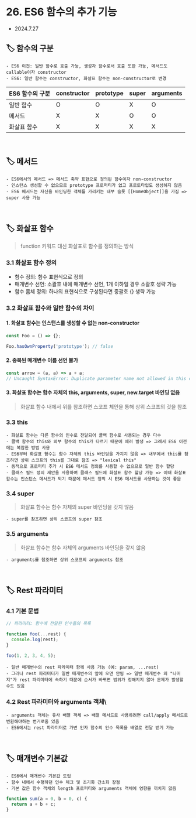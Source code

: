 # 26. ES6 함수의 추가 기능

- 2024.7.27

## 🏷 함수의 구분

```
- ES6 이전: 일반 함수로 호출 가능, 생성자 함수로서 호출 또한 가능, 메서드도 callable이자 constructor
- ES6: 일반 함수는 constructor, 화살표 함수는 non-constructor로 변경
```

| ES6 함수의 구분 | constructor | prototype | super | arguments |
| --------------- | ----------- | --------- | ----- | --------- |
| 일반 함수       | O           | O         | X     | O         |
| 메서드          | X           | X         | O     | O         |
| 화살표 함수     | X           | X         | X     | X         |

<br />

## 🏷 메서드

```
- ES6에서의 메서드 => 메서드 축약 표현으로 정의된 함수이자 non-constructor
- 인스턴스 생성할 수 없으므로 prototype 프로퍼티가 없고 프로토타입도 생성하지 않음
- ES6 메서드는 자신을 바인딩한 객체를 가리키는 내부 슬롯 [[HomeObject]]을 가짐 => super 사용 가능
```

<br />

## 🏷 화살표 함수

> function 키워드 대신 화살표로 함수를 정의하는 방식

### 3.1 화살표 함수 정의

- 함수 정의: 함수 표현식으로 정의
- 매개변수 선언: 소괄호 내에 매개변수 선언, 1개 이하일 경우 소괄호 생략 가능
- 함수 몸체 정의: 하나의 표현식으로 구성된다면 중괄호 {} 생략 가능

### 3.2 화살표 함수와 일반 함수의 차이

#### 1. 화살표 함수는 인스턴스를 생성할 수 없는 non-constructor

```jsx
const Foo = () => {};

Foo.hasOwnProperty('prototype'); // false
```

#### 2. 중복된 매개변수 이름 선언 불가

```jsx
const arrow = (a, a) => a + a;
// Uncaught SyntaxError: Duplicate parameter name not allowed in this context
```

#### 3. 화살표 함수는 함수 자체의 this, arguments, super, new.target 바인딩 없음

> 화살표 함수 내에서 위를 참조하면 스코프 체인을 통해 상위 스코프의 것을 참조

### 3.3 this

```
- 화살표 함수는 다른 함수의 인수로 전달되어 콜백 함수로 사용되는 경우 다수
- 콜백 함수의 this와 외부 함수의 this가 다르기 때문에 에러 발생 => 그래서 ES6 이전에는 복잡한 방법 사용
- ES6부터 화살표 함수는 함수 자체의 this 바인딩을 가지지 않음 => 내부에서 this를 참조하면 상위 스코프의 this를 그대로 참조 => "lexical this"
- 동적으로 프로퍼티 추가 시 ES6 메서드 정의를 사용할 수 없으므로 일반 함수 할당
- 클래스 필드 정의 제안을 사용하여 클래스 필드에 화살표 함수 할당 가능 => 이때 화살표 함수는 인스턴스 메서드가 되기 때문에 메서드 정의 시 ES6 메서드를 사용하는 것이 좋음
```

### 3.4 super

> 화살표 함수는 함수 자체의 super 바인딩을 갖지 않음

```
- super를 참조하면 상위 스코프의 super 참조
```

### 3.5 arguments

> 화살표 함수는 함수 자체의 arguments 바인딩을 갖지 않음

```
- arguments를 참조하면 상위 스코프의 arguments 참조
```

<br />

## 🏷 Rest 파라미터

### 4.1 기본 문법

```jsx
// 파라미터: 함수에 전달된 인수들의 목록

function foo(...rest) {
  console.log(rest);
}

foo(1, 2, 3, 4, 5);
```

```
- 일반 매개변수의 rest 파라미터 함께 사용 가능 (예: param, ...rest)
- 그러나 rest 파라미터가 일반 매개변수의 앞에 오면 안됨 => 일반 매개변수 외 "나머지"가 rest 파리미터에 속하기 때문에 순서가 바뀌면 범위가 정해지지 않아 문제가 발생할 수도 있음
```

### 4.2 Rest 파라미터와 arguments 객체\

```
- arguments 객체는 유사 배열 객체 => 배열 메서드로 사용하려면 call/apply 메서드로 변환해야하는 번거로움 있음
- ES6에서는 rest 파라미터로 가변 인자 함수의 인수 목록을 배열로 전달 받기 가능
```

<br />

## 🏷 매개변수 기본값

```
- ES6에서 매개변수 기본값 도입
- 함수 내에서 수행하던 인수 체크 및 초기화 간소화 장점
- 기본 값은 함수 객체의 length 프로퍼티와 arguments 객체에 영향을 끼치지 않음
```

```jsx
function sum(a = 0, b = 0, c) {
  return a + b + c;
}
```
